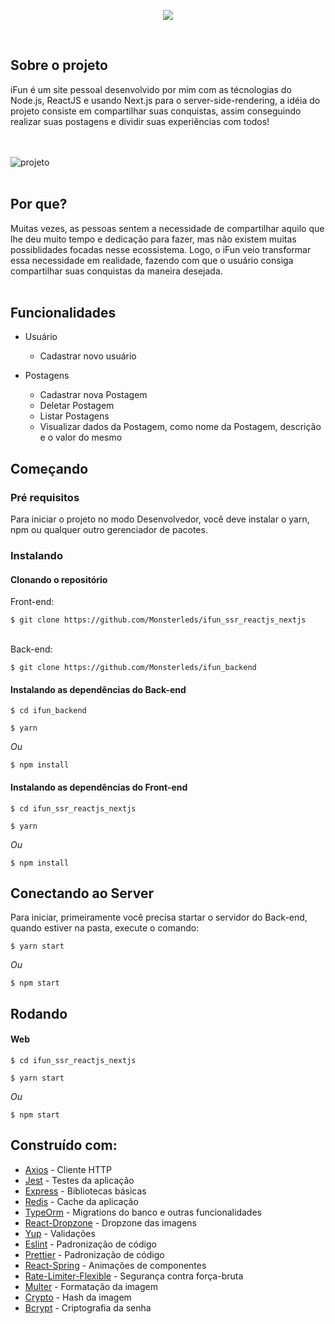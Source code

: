 <p align="center">
  <img src="https://user-images.githubusercontent.com/56271517/87964207-4500c080-ca90-11ea-870c-f0f80bbe07e3.png"> </img>
</p>
<br>

## Sobre o projeto
iFun é um site pessoal desenvolvido por mim com as técnologias do Node.js, ReactJS e usando Next.js para o server-side-rendering, a idéia do projeto consiste em compartilhar suas conquistas, assim conseguindo realizar suas postagens e dividir suas experiências com todos!

<br><br>
![projeto](https://user-images.githubusercontent.com/56271517/87972463-543a3b00-ca9d-11ea-8234-f29591656b8d.png)
<br><br>
## Por que?
Muitas vezes, as pessoas sentem a necessidade de compartilhar aquilo que lhe deu muito tempo e dedicação para fazer, mas não existem muitas possiblidades focadas nesse ecossistema.
Logo, o iFun veio transformar essa necessidade em realidade, fazendo com que o usuário consiga compartilhar suas conquistas da maneira desejada.
<br><br>
## Funcionalidades
- Usuário

     - Cadastrar novo usuário

- Postagens

     - Cadastrar nova Postagem
     - Deletar Postagem
     - Listar Postagens
     - Visualizar dados da Postagem, como nome da Postagem, descrição e o valor do mesmo
     
## Começando
### Pré requisitos
Para iniciar o projeto no modo Desenvolvedor, você deve instalar o yarn, npm ou qualquer outro gerenciador de pacotes.

### Instalando

#### Clonando o repositório
Front-end:

```
$ git clone https://github.com/Monsterleds/ifun_ssr_reactjs_nextjs
```
<br>
Back-end:

```
$ git clone https://github.com/Monsterleds/ifun_backend
```

#### Instalando as dependências do Back-end
```
$ cd ifun_backend
```

```
$ yarn
```
_Ou_
```
$ npm install
```

#### Instalando as dependências do Front-end
```
$ cd ifun_ssr_reactjs_nextjs
```

```
$ yarn
```
_Ou_
```
$ npm install
```

## Conectando ao Server
Para iniciar, primeiramente você precisa startar o servidor do Back-end, quando estiver na pasta, execute o comando:
```
$ yarn start
```
_Ou_
```
$ npm start
```
## Rodando
#### Web
```
$ cd ifun_ssr_reactjs_nextjs
```
```
$ yarn start
```
_Ou_
```
$ npm start
```

## Construído com: 
- [Axios](https://github.com/axios/axios) - Cliente HTTP
- [Jest](https://jestjs.io/) - Testes da aplicação
- [Express](https://expressjs.com/pt-br/) - Bibliotecas básicas
- [Redis](https://github.com/redis/redis) - Cache da aplicação
- [TypeOrm](https://typeorm.io/#/) - Migrations do banco e outras funcionalidades
- [React-Dropzone](https://github.com/react-dropzone/react-dropzone) - Dropzone das imagens
- [Yup](https://github.com/jquense/yup) - Validações
- [Eslint](https://github.com/eslint/eslint) - Padronização de código
- [Prettier](https://github.com/prettier/prettier) - Padronização de código
- [React-Spring](https://www.react-spring.io/) - Animações de componentes
- [Rate-Limiter-Flexible](https://github.com/animir/node-rate-limiter-flexible) - Segurança contra força-bruta
- [Multer](https://github.com/expressjs/multer) - Formatação da imagem
- [Crypto](https://nodejs.org/api/crypto.html) - Hash da imagem
- [Bcrypt](https://github.com/kelektiv/node.bcrypt.js/) - Criptografia da senha
